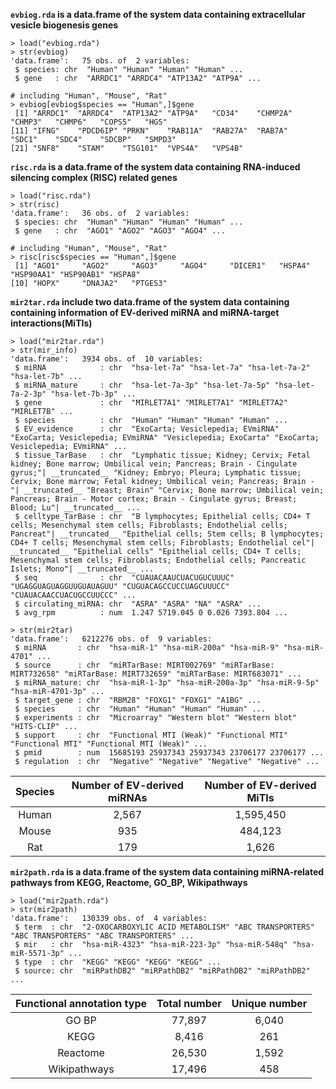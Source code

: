 __`evbiog.rda` is a data.frame of the system data containing extracellular vesicle biogenesis genes__

```
> load("evbiog.rda")
> str(evbiog)
'data.frame':	75 obs. of  2 variables:
 $ species: chr  "Human" "Human" "Human" "Human" ...
 $ gene   : chr  "ARRDC1" "ARRDC4" "ATP13A2" "ATP9A" ...

# including "Human", "Mouse", "Rat"
> evbiog[evbiog$species == "Human",]$gene
 [1] "ARRDC1"  "ARRDC4"  "ATP13A2" "ATP9A"   "CD34"    "CHMP2A"  "CHMP3"   "CHMP6"   "COPS5"   "HGS"    
[11] "IFNG"    "PDCD6IP" "PRKN"    "RAB11A"  "RAB27A"  "RAB7A"   "SDC1"    "SDC4"    "SDCBP"   "SMPD3"  
[21] "SNF8"    "STAM"    "TSG101"  "VPS4A"   "VPS4B"
```

__`risc.rda` is a data.frame of the system data containing RNA-induced silencing complex (RISC) related genes__

```
> load("risc.rda")
> str(risc)
'data.frame':	36 obs. of  2 variables:
 $ species: chr  "Human" "Human" "Human" "Human" ...
 $ gene   : chr  "AGO1" "AGO2" "AGO3" "AGO4" ...

# including "Human", "Mouse", "Rat"
> risc[risc$species == "Human",]$gene
 [1] "AGO1"     "AGO2"     "AGO3"     "AGO4"     "DICER1"   "HSPA4"    "HSP90AA1" "HSP90AB1" "HSPA8"   
[10] "HOPX"     "DNAJA2"   "PTGES3"
```

__`mir2tar.rda` include two data.frame of the system data containing containing information of EV-derived miRNA and miRNA-target interactions(MiTIs)__

```
> load("mir2tar.rda")
> str(mir_info)
'data.frame':	3934 obs. of  10 variables:
 $ miRNA            : chr  "hsa-let-7a" "hsa-let-7a" "hsa-let-7a-2" "hsa-let-7b" ...
 $ miRNA_mature     : chr  "hsa-let-7a-3p" "hsa-let-7a-5p" "hsa-let-7a-2-3p" "hsa-let-7b-3p" ...
 $ gene             : chr  "MIRLET7A1" "MIRLET7A1" "MIRLET7A2" "MIRLET7B" ...
 $ species          : chr  "Human" "Human" "Human" "Human" ...
 $ EV_evidence      : chr  "ExoCarta; Vesiclepedia; EVmiRNA" "ExoCarta; Vesiclepedia; EVmiRNA" "Vesiclepedia; ExoCarta" "ExoCarta; Vesiclepedia; EVmiRNA" ...
 $ tissue_TarBase   : chr  "Lymphatic tissue; Kidney; Cervix; Fetal kidney; Bone marrow; Umbilical vein; Pancreas; Brain - Cingulate gyrus;"| __truncated__ "Kidney; Embryo; Pleura; Lymphatic tissue; Cervix; Bone marrow; Fetal kidney; Umbilical vein; Pancreas; Brain - "| __truncated__ "Breast; Brain" "Cervix; Bone marrow; Umbilical vein; Pancreas; Brain - Motor cortex; Brain - Cingulate gyrus; Breast; Blood; Lu"| __truncated__ ...
 $ celltype_TarBase : chr  "B lymphocytes; Epithelial cells; CD4+ T cells; Mesenchymal stem cells; Fibroblasts; Endothelial cells; Pancreat"| __truncated__ "Epithelial cells; Stem cells; B lymphocytes; CD4+ T cells; Mesenchymal stem cells; Fibroblasts; Endothelial cel"| __truncated__ "Epithelial cells" "Epithelial cells; CD4+ T cells; Mesenchymal stem cells; Fibroblasts; Endothelial cells; Pancreatic Islets; Mono"| __truncated__ ...
 $ seq              : chr  "CUAUACAAUCUACUGUCUUUC" "UGAGGUAGUAGGUUGUAUAGUU" "CUGUACAGCCUCCUAGCUUUCC" "CUAUACAACCUACUGCCUUCCC" ...
 $ circulating_miRNA: chr  "ASRA" "ASRA" "NA" "ASRA" ...
 $ avg_rpm          : num  1.247 5719.045 0 0.026 7393.804 ...

> str(mir2tar)
'data.frame':	6212276 obs. of  9 variables:
 $ miRNA       : chr  "hsa-miR-1" "hsa-miR-200a" "hsa-miR-9" "hsa-miR-4701" ...
 $ source      : chr  "miRTarBase: MIRT002769" "miRTarBase: MIRT732658" "miRTarBase: MIRT732659" "miRTarBase: MIRT683071" ...
 $ miRNA_mature: chr  "hsa-miR-1-3p" "hsa-miR-200a-3p" "hsa-miR-9-5p" "hsa-miR-4701-3p" ...
 $ target_gene : chr  "RBM28" "FOXG1" "FOXG1" "A1BG" ...
 $ species     : chr  "Human" "Human" "Human" "Human" ...
 $ experiments : chr  "Microarray" "Western blot" "Western blot" "HITS-CLIP" ...
 $ support     : chr  "Functional MTI (Weak)" "Functional MTI" "Functional MTI" "Functional MTI (Weak)" ...
 $ pmid        : num  15685193 25937343 25937343 23706177 23706177 ...
 $ regulation  : chr  "Negative" "Negative" "Negative" "Negative" ...
```

|__Species__|__Number of EV-derived miRNAs__|__Number of EV-derived MiTIs__|
|:---:    |:---:   |:---:  |
|Human| 2,567  |1,595,450|
|Mouse| 935    |484,123  |
|Rat  | 179    |1,626    |


__`mir2path.rda` is a data.frame of the system data containing miRNA-related pathways from KEGG, Reactome, GO_BP, Wikipathways__

```
> load("mir2path.rda")
> str(mir2path)
'data.frame':	130339 obs. of  4 variables:
 $ term  : chr  "2-OXOCARBOXYLIC ACID METABOLISM" "ABC TRANSPORTERS" "ABC TRANSPORTERS" "ABC TRANSPORTERS" ...
 $ mir   : chr  "hsa-miR-4323" "hsa-miR-223-3p" "hsa-miR-548q" "hsa-miR-5571-3p" ...
 $ type  : chr  "KEGG" "KEGG" "KEGG" "KEGG" ...
 $ source: chr  "miRPathDB2" "miRPathDB2" "miRPathDB2" "miRPathDB2" ...
```

|__Functional annotation type__|__Total number__|__Unique number__|
|:---:    |:---:   |:---:  |
|GO BP        | 77,897    |6,040|
|KEGG         | 8,416     |261  |
|Reactome     | 26,530    |1,592|
|Wikipathways | 17,496    |458  |


